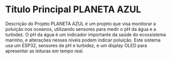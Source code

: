 # Título Principal PLANETA AZUL
Descrição do Projeto
PLANETA AZUL é um projeto que visa monitorar a poluição nos oceanos, utilizando sensores para medir o pH da água e a turbidez. O pH da água é um indicador importante da saúde do ecossistema marinho, e alterações nesses níveis podem indicar poluição. Este sistema usa um ESP32, sensores de pH e turbidez, e um display OLED para apresentar as leituras em tempo real.
